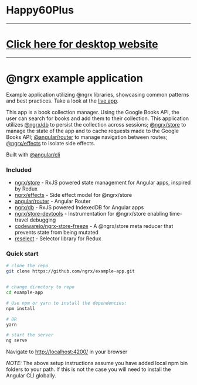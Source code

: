 # Happy60Plus


---
# [Click here for desktop website](https:https://happy60plus.com/)
---

# @ngrx example application

Example application utilizing @ngrx libraries, showcasing common patterns and best practices.
Take a look at the [live app](http://ngrx.github.io/example-app/).

This app is a book collection manager. Using the Google Books API, the user can search for
books and add them to their collection. This application utilizes [@ngrx/db](https://github.com/ngrx/db)
to persist the collection across sessions; [@ngrx/store](https://github.com/ngrx/store) to manage
the state of the app and to cache requests made to the Google Books API;
[@angular/router](https://github.com/angular/angular) to manage navigation between routes;
[@ngrx/effects](https://github.com/ngrx/effects) to isolate side effects.

Built with [@angular/cli](https://github.com/angular/angular-cli)

### Included
 - [ngrx/store](https://github.com/ngrx/store) - RxJS powered state management for Angular apps, inspired by Redux
 - [ngrx/effects](https://github.com/ngrx/effects) - Side effect model for @ngrx/store
 - [angular/router](https://github.com/angular/angular) - Angular Router
 - [ngrx/db](https://github.com/ngrx/db) - RxJS powered IndexedDB for Angular apps
 - [ngrx/store-devtools](https://github.com/ngrx/store-devtools) - Instrumentation for @ngrx/store enabling time-travel debugging
 - [codewareio/ngrx-store-freeze](https://github.com/codewareio/ngrx-store-freeze) - A @ngrx/store meta reducer that prevents state from being mutated
 - [reselect](https://github.com/reactjs/reselect) - Selector library for Redux

### Quick start

```bash
# clone the repo
git clone https://github.com/ngrx/example-app.git


# change directory to repo
cd example-app

# Use npm or yarn to install the dependencies:
npm install

# OR
yarn

# start the server
ng serve
```

Navigate to [http://localhost:4200/](http://localhost:4200/) in your browser

_NOTE:_ The above setup instructions assume you have added local npm bin folders to your path.
If this is not the case you will need to install the Angular CLI globally.
